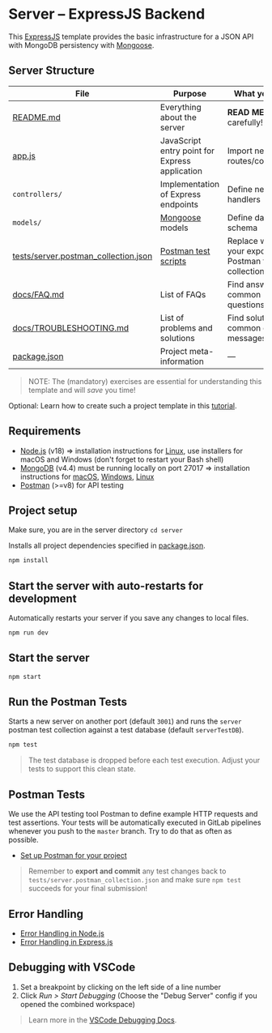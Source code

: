 # Server – ExpressJS Backend

This [ExpressJS](https://expressjs.com/) template provides the basic infrastructure for a JSON API with MongoDB persistency with [Mongoose](https://mongoosejs.com/).

## Server Structure

| File        | Purpose           | What you do?  |
| ------------- | ------------- | ----- |
| [README.md](./README.md) | Everything about the server | **READ ME** carefully! |
| [app.js](./app.js) | JavaScript entry point for Express application | Import new routes/controllers |
| `controllers/` | Implementation of Express endpoints | Define new route handlers |
| `models/` | [Mongoose](https://mongoosejs.com/) models | Define data schema |
| [tests/server.postman_collection.json](tests/server.postman_collection.json) | [Postman test scripts](https://learning.postman.com/docs/postman/scripts/test-scripts/) | Replace with your exported Postman test collection |
| [docs/FAQ.md](docs/FAQ.md) | List of FAQs | Find answers to common questions |
| [docs/TROUBLESHOOTING.md](docs/TROUBLESHOOTING.md) | List of problems and solutions | Find solutions for common error messages |
| [package.json](package.json) | Project meta-information | — |

> NOTE: The (mandatory) exercises are essential for understanding this template and will *save* you time!

Optional: Learn how to create such a project template in this [tutorial](https://developer.mozilla.org/en-US/docs/Learn/Server-side/Express_Nodejs/skeleton_website).

## Requirements

* [Node.js](https://nodejs.org/en/download/) (v18) => installation instructions for [Linux](https://github.com/nodesource/distributions), use installers for macOS and Windows (don't forget to restart your Bash shell)
* [MongoDB](https://www.mongodb.com/download-center/community?jmp=nav) (v4.4) must be running locally on port 27017 => installation instructions for [macOS](https://github.com/joe4dev/dit032-setup/blob/master/macOS.md#mongodb), [Windows](https://github.com/joe4dev/dit032-setup/blob/master/Windows.md#mongodb), [Linux](https://github.com/joe4dev/dit032-setup/blob/master/Linux.md#mongodb)
* [Postman](https://www.getpostman.com/downloads/) (>=v8) for API testing

## Project setup

Make sure, you are in the server directory `cd server`

Installs all project dependencies specified in [package.json](./package.json).

```bash
npm install
```

## Start the server with auto-restarts for development

Automatically restarts your server if you save any changes to local files.

```bash
npm run dev
```

## Start the server

```bash
npm start
```

## Run the Postman Tests

Starts a new server on another port (default `3001`) and runs the `server` postman test collection against a test database (default `serverTestDB`).

```bash
npm test
```

> The test database is dropped before each test execution. Adjust your tests to support this clean state.

## Postman Tests

We use the API testing tool Postman to define example HTTP requests and test assertions. Your tests will be automatically executed in GitLab pipelines whenever you push to the `master` branch. Try to do that as often as possible.

* [Set up Postman for your project](./docs/POSTMAN.md)

> Remember to **export and commit** any test changes back to `tests/server.postman_collection.json` and make sure `npm test` succeeds for your final submission!

## Error Handling

* [Error Handling in Node.js](https://www.joyent.com/node-js/production/design/errors)
* [Error Handling in Express.js](https://expressjs.com/en/guide/error-handling.html)

## Debugging with VSCode

1. Set a breakpoint by clicking on the left side of a line number
2. Click *Run > Start Debugging* (Choose the "Debug Server" config if you opened the combined workspace)

> Learn more in the [VSCode Debugging Docs](https://code.visualstudio.com/docs/editor/debugging).
